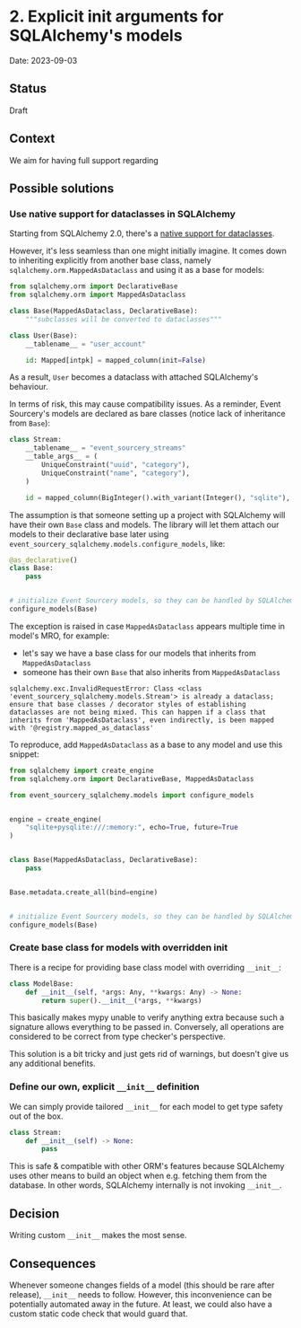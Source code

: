 # 2. Explicit __init__ arguments for SQLAlchemy's models

Date: 2023-09-03

## Status

Draft

## Context

We aim for having full support regarding 

## Possible solutions

### Use native support for dataclasses in SQLAlchemy

Starting from SQLAlchemy 2.0, there's a [native support for dataclasses](https://docs.sqlalchemy.org/en/20/changelog/whatsnew_20.html#native-support-for-dataclasses-mapped-as-orm-models).

However, it's less seamless than one might initially imagine. It comes down to inheriting explicitly from another base class, namely `sqlalchemy.orm.MappedAsDataclass` and using it as a base for models:
```python
from sqlalchemy.orm import DeclarativeBase
from sqlalchemy.orm import MappedAsDataclass

class Base(MappedAsDataclass, DeclarativeBase):
    """subclasses will be converted to dataclasses"""

class User(Base):
    __tablename__ = "user_account"

    id: Mapped[intpk] = mapped_column(init=False)
```

As a result, `User` becomes a dataclass with attached SQLAlchemy's behaviour.

In terms of risk, this may cause compatibility issues. As a reminder, Event Sourcery's models are declared as bare classes (notice lack of inheritance from `Base`):

```python
class Stream:
    __tablename__ = "event_sourcery_streams"
    __table_args__ = (
        UniqueConstraint("uuid", "category"),
        UniqueConstraint("name", "category"),
    )

    id = mapped_column(BigInteger().with_variant(Integer(), "sqlite"), primary_key=True)
```

The assumption is that someone setting up a project with SQLAlchemy will have their own `Base` class and models. The library will let them attach our models to their declarative base later using `event_sourcery_sqlalchemy.models.configure_models`, like:

```python
@as_declarative()
class Base:
    pass


# initialize Event Sourcery models, so they can be handled by SQLAlchemy and e.g. alembic
configure_models(Base)
```

The exception is raised in case `MappedAsDataclass` appears multiple time in model's MRO, for example:
- let's say we have a base class for our models that inherits from `MappedAsDataclass`
- someone has their own `Base` that also inherits from `MappedAsDataclass`

```
sqlalchemy.exc.InvalidRequestError: Class <class 'event_sourcery_sqlalchemy.models.Stream'> is already a dataclass; ensure that base classes / decorator styles of establishing dataclasses are not being mixed. This can happen if a class that inherits from 'MappedAsDataclass', even indirectly, is been mapped with '@registry.mapped_as_dataclass'
```

To reproduce, add `MappedAsDataclass` as a base to any model and use this snippet:

```python
from sqlalchemy import create_engine
from sqlalchemy.orm import DeclarativeBase, MappedAsDataclass

from event_sourcery_sqlalchemy.models import configure_models


engine = create_engine(
    "sqlite+pysqlite:///:memory:", echo=True, future=True
)


class Base(MappedAsDataclass, DeclarativeBase):
    pass


Base.metadata.create_all(bind=engine)


# initialize Event Sourcery models, so they can be handled by SQLAlchemy and e.g. alembic
configure_models(Base)
```


### Create base class for models with overridden __init__

There is a recipe for providing base class model with overriding `__init__`:
```python
class ModelBase:
    def __init__(self, *args: Any, **kwargs: Any) -> None:
        return super().__init__(*args, **kwargs)
```

This basically makes mypy unable to verify anything extra because such a signature allows everything to be passed in. Conversely, all operations are considered to be correct from type checker's perspective.

This solution is a bit tricky and just gets rid of warnings, but doesn't give us any additional benefits.

### Define our own, explicit `__init__` definition

We can simply provide tailored `__init__` for each model to get type safety out of the box.

```python
class Stream:
    def __init__(self) -> None:
        pass


```

This is safe & compatible with other ORM's features because SQLAlchemy uses other means to build an object when e.g. fetching them from the database.
In other words, SQLAlchemy internally is not invoking `__init__`.

## Decision

Writing custom `__init__` makes the most sense.

## Consequences

Whenever someone changes fields of a model (this should be rare after release), `__init__` needs to follow.
However, this inconvenience can be potentially automated away in the future. At least, we could also have a custom static code check that would guard that.  
